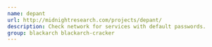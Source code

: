 ```yaml
---
name: depant
url: http://midnightresearch.com/projects/depant/
description: Check network for services with default passwords.
group: blackarch blackarch-cracker
---
```

